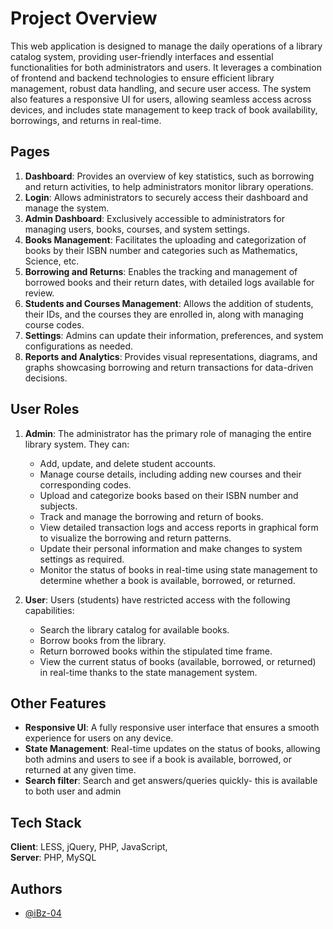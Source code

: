 # Project Overview

This web application is designed to manage the daily operations of a library catalog system, providing user-friendly interfaces and essential functionalities for both administrators and users. It leverages a combination of frontend and backend technologies to ensure efficient library management, robust data handling, and secure user access. The system also features a responsive UI for users, allowing seamless access across devices, and includes state management to keep track of book availability, borrowings, and returns in real-time.

## Pages

1. **Dashboard**: Provides an overview of key statistics, such as borrowing and return activities, to help administrators monitor library operations.
2. **Login**: Allows administrators to securely access their dashboard and manage the system.
3. **Admin Dashboard**: Exclusively accessible to administrators for managing users, books, courses, and system settings.
4. **Books Management**: Facilitates the uploading and categorization of books by their ISBN number and categories such as Mathematics, Science, etc.
5. **Borrowing and Returns**: Enables the tracking and management of borrowed books and their return dates, with detailed logs available for review.
6. **Students and Courses Management**: Allows the addition of students, their IDs, and the courses they are enrolled in, along with managing course codes.
7. **Settings**: Admins can update their information, preferences, and system configurations as needed.
8. **Reports and Analytics**: Provides visual representations, diagrams, and graphs showcasing borrowing and return transactions for data-driven decisions.

## User Roles

1. **Admin**: The administrator has the primary role of managing the entire library system. They can:
   - Add, update, and delete student accounts.
   - Manage course details, including adding new courses and their corresponding codes.
   - Upload and categorize books based on their ISBN number and subjects.
   - Track and manage the borrowing and return of books.
   - View detailed transaction logs and access reports in graphical form to visualize the borrowing and return patterns.
   - Update their personal information and make changes to system settings as required.
   - Monitor the status of books in real-time using state management to determine whether a book is available, borrowed, or returned.

2. **User**: Users (students) have restricted access with the following capabilities:
   - Search the library catalog for available books.
   - Borrow books from the library.
   - Return borrowed books within the stipulated time frame.
   - View the current status of books (available, borrowed, or returned) in real-time thanks to the state management system.

## Other Features

- **Responsive UI**: A fully responsive user interface that ensures a smooth experience for users on any device.
- **State Management**: Real-time updates on the status of books, allowing both admins and users to see if a book is available, borrowed, or returned at any given time.
- **Search filter**: Search and get answers/queries quickly- this is available to both user and admin

## Tech Stack

**Client**: LESS, jQuery, PHP, JavaScript,  
**Server**: PHP, MySQL

## Authors

- [@iBz-04](https://github.com/iBz-04)

